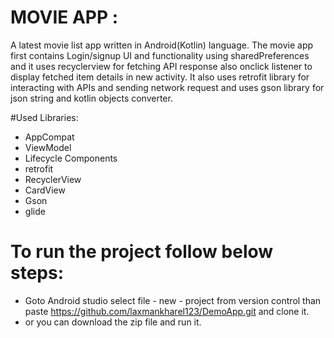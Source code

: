 #  MOVIE APP :
A latest movie list app written in Android(Kotlin) language. The movie app first contains Login/signup UI and functionality using sharedPreferences and it uses recyclerview for fetching API response also onclick listener to display fetched item details in new activity. It also uses retrofit library for interacting with APIs and sending network request and uses gson library for json string and kotlin objects converter.


#Used Libraries:
<ul>
  <li>AppCompat</li>
  <li>ViewModel</li>
  <li>Lifecycle Components</li>
  <li>retrofit</li>
  <li>RecyclerView</li>
  <li>CardView</li>
  <li>Gson</li>
<li>glide</li>
</ul>


# To run the project follow below steps:
- Goto Android studio select file - new - project from version control than paste
  https://github.com/laxmankharel123/DemoApp.git and clone it.
- or you can download the zip file and run it.